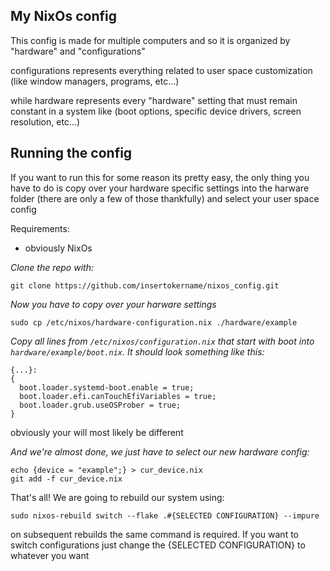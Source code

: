 ## My NixOs config

This config is made for multiple computers and so it is organized by "hardware" and "configurations"

configurations represents everything related to user space customization (like window managers, programs, etc...)

while hardware represents every "hardware" setting that must remain constant in a system like (boot options, specific device drivers, screen resolution, etc...)

## Running the config

If you want to run this for some reason its pretty easy, the only thing you have to do is copy over your hardware specific settings into the harware folder (there are only a few of those thankfully) and select your user space config

Requirements:
- obviously NixOs

*Clone the repo with:*

```
git clone https://github.com/insertokername/nixos_config.git
```

*Now you have to copy over your harware settings*
```
sudo cp /etc/nixos/hardware-configuration.nix ./hardware/example
```

*Copy all lines from `/etc/nixos/configuration.nix` that start with boot into `hardware/example/boot.nix`. It should look something like this:*

```
{...}:
{
  boot.loader.systemd-boot.enable = true;
  boot.loader.efi.canTouchEfiVariables = true;
  boot.loader.grub.useOSProber = true;
}
```
obviously your will most likely be different

*And we're almost done, we just have to select our new hardware config:*
```
echo {device = "example";} > cur_device.nix
git add -f cur_device.nix
```

That's all! We are going to rebuild our system using:
```
sudo nixos-rebuild switch --flake .#{SELECTED CONFIGURATION} --impure
```

on subsequent rebuilds the same command is required. If you want to switch configurations just change the {SELECTED CONFIGURATION} to whatever you want
